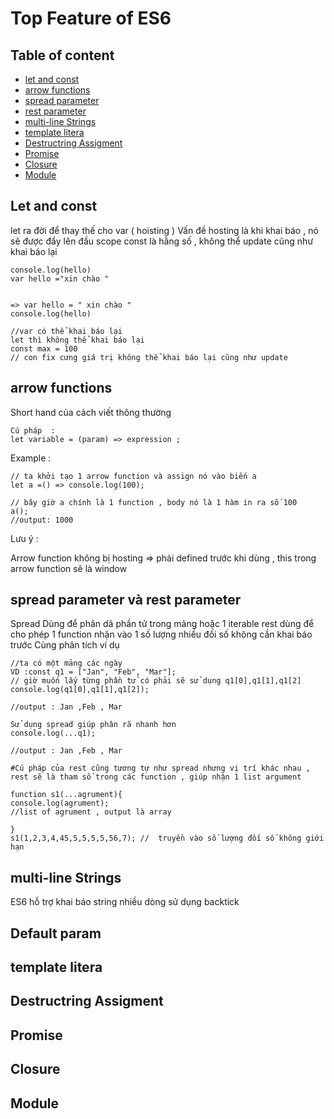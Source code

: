 # Top Feature of ES6 

## Table of content

- [let and const](#let-and-const)
- [arrow functions ](#arrow-functions)
- [spread parameter ](#spread-parameter)
- [rest parameter](#rest-parameter)
- [multi-line Strings](#multi-line-strings)
- [template litera ](#template-litera)
- [Destructring Assigment ](#destructring-assigment)
- [Promise ](#promise)
- [Closure ](#closure)
- [Module  ](#module)

## Let and const 
let ra đời để thay thế cho var (  hoisting ) 
Vấn đề hosting là khi khai báo , nó sẽ được đẩy lên đầu scope 
const là hằng số , không thể update cũng như khai báo lại

```
console.log(hello)
var hello ="xin chào " 


=> var hello = " xin chào "
console.log(hello)

//var có thể khai báo lại 
let thì không thể khai báo lại 
const max = 100 
// con fix cưng giá trị không thể khai báo lại cũng như update 
```
## arrow functions 
Short hand của cách viết thông thường
```
Cú pháp  : 
let variable = (param) => expression ;

```
Example :

```
// ta khởi tạo 1 arrow function và assign nó vào biến a
let a =() => console.log(100);

// bây giờ a chính là 1 function , body nó là 1 hàm in ra số 100
a();
//output: 1000
```
Lưu ý  : 

Arrow function không bị hosting ⇒ phải defined trước khi dùng , this trong arrow function sẽ là window

## spread parameter  và rest parameter 
  Spread Dùng để phân dã phần tử trong mảng hoặc 1 iterable 
  rest dùng để cho phép 1 function nhận vào 1 số lượng nhiều đối số không cần khai báo trước 
  Cùng phân tích ví dụ 
  ```
  //ta có một mảng các ngày
VD :const q1 = ["Jan", "Feb", "Mar"];
 // giờ muốn lấy từng phần tử có phải sẽ sử dụng q1[0],q1[1],q1[2]
console.log(q1[0],q1[1],q1[2]);

//output : Jan ,Feb , Mar

Sử dụng spread giúp phân rã nhanh hơn 
console.log(...q1);

//output : Jan ,Feb , Mar

#Cú pháp của rest cũng tương tự như spread nhưng vị trí khác nhau , rest sẽ là tham số trong các function , giúp nhận 1 list argument 

function s1(...agrument){
  console.log(agrument);
  //list of agrument , output là array

}
s1(1,2,3,4,45,5,5,5,5,56,7); //  truyền vào số lượng đối số không giới hạn 
  ```
 
## multi-line Strings 
ES6 hỗ trợ khai báo string nhiều dòng sử dụng backtick 
## Default param 
## template litera 
## Destructring Assigment 
## Promise 
## Closure
## Module 